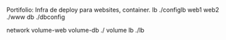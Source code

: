 Portifolio:
Infra de deploy para websites, container.
lb
./configlb
web1
web2
./www
db
./dbconfig

network
volume-web
volume-db ./
volume lb ./lb
